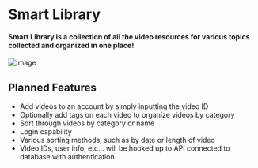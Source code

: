 # Smart Library

#### Smart Library is a collection of all the video resources for various topics collected and organized in one place!
![image](https://user-images.githubusercontent.com/90881175/197888425-a853087c-adbe-45f5-aace-c479cd0c22fb.png)


## Planned Features

- Add videos to an account by simply inputting the video ID
- Optionally add tags on each video to organize videos by category
- Sort through videos by category or name
- Login capability
- Various sorting methods, such as by date or length of video
- Video IDs, user info, etc... will be hooked up to API connected to database with authentication
